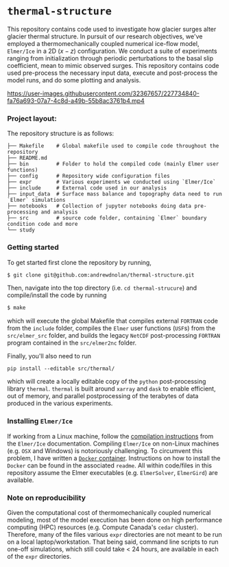 # `thermal-structure`

This repository contains code used to investigate how glacier surges alter glacier thermal structure. 
In pursuit of our research objectives, we've employed a thermomechanically coupled numerical ice-flow model, `Elmer/Ice` in a 2D ($x-z$) configuration.
We conduct a suite of experiments ranging from initialization through periodic perturbations to the  basal slip coefficient, mean to mimic observed surges. 
This repository contains code used pre-process the necessary input data, execute and post-process the model runs, and do some plotting and analysis. 


https://user-images.githubusercontent.com/32367657/227734840-fa76a693-07a7-4c8d-a49b-55b8ac3761b4.mp4


### Project layout: 

The repository structure is as follows: 

```
├── Makefile    # Global makefile used to compile code throughout the repository
├── README.md  
├── bin         # Folder to hold the compiled code (mainly Elmer user functions)
├── config      # Repository wide configuration files 
├── expr        # Various experiments we conducted using `Elmer/Ice`
├── include     # External code used in our analysis
├── input_data  # Surface mass balance and topography data need to run `Elmer` simulations
├── notebooks   # Collection of jupyter notebooks doing data pre-processing and analysis
├── src         # source code folder, containing `Elmer` boundary condition code and more
└── study
```

### Getting started
To get started first clone the repository by running, 
```bash
$ git clone git@github.com:andrewdnolan/thermal-structure.git
```
Then, navigate into the top directory (i.e. `cd thermal-strucure`) and compile/install the code by running 
```bash
$ make
```
which will execute the global Makefile that compiles external `FORTRAN` code from the `include` folder, compiles the `Elmer` user functions (`USF`s) from the `src/elmer_src` folder, and builds the legacy `NetCDF` post-processing `FORTRAN` program contained in the `src/elmer2nc` folder.

Finally, you'll also need to run
```
pip install --editable src/thermal/
```
which will create a locally editable copy of the `python` post-processing library `thermal`. `thermal` is built around `xarray` and `dask` to enable efficient, out of memory, and parallel postprocessing of the terabytes of data produced in the various experiments. 

### Installing `Elmer/Ice`  

If working from a Linux machine, follow the [compilation instructions](https://elmerice.elmerfem.org/wiki/doku.php?id=compilation:compilationcmake) from the `Elmer/Ice` documentation. Compiling `Elmer/Ice` on non-Linux machines (e.g. `OSX` and Windows) is notoriously challenging. To circumvent this problem, I have written a [`Docker` container](https://hub.docker.com/r/andrewdnolan/elmerice). Instructions on how to install the `Docker` can be found in the associated `readme`. All within code/files in this repository assume the Elmer executables (e.g. `ElmerSolver`, `ElmerGird`) are available. 


### Note on reproducibility  

Given the computational cost of thermomechanically coupled numerical modeling, most of the model execution has been done on high performance computing (HPC) resources (e.g. Compute Canada's `cedar` cluster). Therefore, many of the files various `expr` directories are not meant to be run on a local laptop/workstation. That being said, command line scripts to run one-off simulations, which still could take < 24 hours, are available in each of the `expr` directories. 

<!-- __To Do__:
  - Set up additional solvers, so that at each times step we have a record of the
    amount of heat contributed by each source term in the governing equation.
    - Diffusive Flux:
      - http://www.nic.funet.fi/pub/sci/physics/elmer/doc/ElmerModelsManual.pdf#page=229
      - How do I pass a variable diffusivity to the solver??
        - I can easily write another solver, but is there a way with the existing
          elmer variables?

  - Write a solver to calculate the peclet number as field variable for each timestep.
    - Should also write the "Brinkman Number" (see [Meyer and Minchew, 2018](https://www-sciencedirect-com.proxy.lib.sfu.ca/science/article/pii/S0012821X18303790?via%3Dihub#se0080) for example of it being used.)


Notes from NWG:
  - from GEF during card ride:
    - we need to quantify how (and if) the changes in surge vigor during periodic surges are results of a less temperate area along the bed, or difference in driving stress -->
